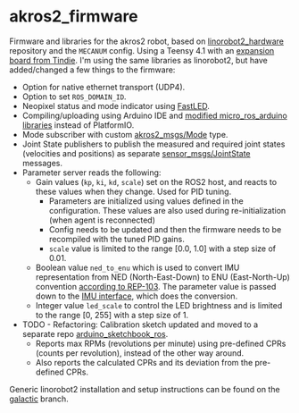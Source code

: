 # akros2_firmware
Firmware and libraries for the akros2 robot, based on [linorobot2_hardware](https://github.com/linorobot/linorobot2_hardware) repository and the `MECANUM` config. Using a Teensy 4.1 with an [expansion board from Tindie](https://www.tindie.com/products/cburgess129/arduino-teensy41-teensy-41-expansion-board/). I'm using the same libraries as linorobot2, but have added/changed a few things to the firmware:

* Option for native ethernet transport (UDP4).
* Option to set  ```ROS_DOMAIN_ID```.
* Neopixel status and mode indicator using [FastLED](https://github.com/FastLED/FastLED).
* Compiling/uploading using Arduino IDE and [modified micro_ros_arduino libraries](https://github.com/adityakamath/micro_ros_arduino/tree/akros2_galactic) instead of PlatformIO.
* Mode subscriber with custom [akros2_msgs/Mode](https://github.com/adityakamath/micro_ros_arduino/tree/akros2_galactic/extras/library_generation/extra_packages/akros2_msgs/msg/Mode.msg) type.
* Joint State publishers to publish the measured and required joint states (velocities and positions) as separate [sensor_msgs/JointState](https://docs.ros2.org/galactic/api/sensor_msgs/msg/JointState.html) messages.
* Parameter server reads the following:
    * Gain values (```kp```, ```ki```, ```kd```, ```scale```) set on the ROS2 host, and reacts to these values when they change. Used for PID tuning.
        * Parameters are initialized using values defined in the configuration. These values are also used during re-initialization (when agent is reconnected)
        * Config needs to be updated and then the firmware needs to be recompiled with the tuned PID gains.
        * ```scale``` value is limited to the range [0.0, 1.0] with a step size of 0.01.
    * Boolean value ```ned_to_enu``` which is used to convert IMU representation from NED (North-East-Down) to ENU (East-North-Up) convention [according to REP-103](https://www.ros.org/reps/rep-0103.html#coordinate-frame-conventions). The parameter value is passed down to the [IMU interface](https://github.com/adityakamath/akros2_firmware/blob/akros2_humble/src/imu/imu_interface.h), which does the conversion.
    * Integer value ```led_scale``` to control the LED brightness and is limited to the range [0, 255] with a step size of 1.
* TODO - Refactoring: Calibration sketch updated and moved to a separate repo [arduino_sketchbook_ros](https://github.com/adityakamath/arduino_sketchbook_ros/tree/main/akros2_calibration/).
    * Reports max RPMs (revolutions per minute) using pre-defined CPRs (counts per revolution), instead of the other way around.
    * Also reports the calculated CPRs and its deviation from the pre-defined CPRs.

Generic linorobot2 installation and setup instructions can be found on the [galactic](https://github.com/adityakamath/akros2_firmware/tree/galactic) branch.
